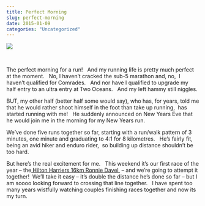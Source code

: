 ```yaml
---
title: Perfect Morning
slug: perfect-morning
date: 2015-01-09
categories: "Uncategorized"
---
```


<p><img src="https://res.cloudinary.com/dy6grlu8z/image/upload/v1558842133/ajbdiqdhwjl8na4owaxo.jpg"/></p>
<p> </p>
<p>The perfect morning for a run!   And my running life is pretty much perfect at the moment.   No, I haven’t cracked the sub-5 marathon and, no,  I haven’t qualified for Comrades.   And nor have I qualified to upgrade my half entry to an ultra entry at Two Oceans.   And my left hammy still niggles.</p>
<p>BUT, my other half (better half some would say), who has, for years, told me that he would rather shoot himself in the foot than take up running,  has started running with me!   He suddenly announced on New Years Eve that he would join me in the morning for my New Years run.</p>
<p>We’ve done five runs together so far, starting with a run/walk pattern of 3 minutes, one minute and graduating to 4:1 for 8 kilometres.   He’s fairly fit, being an avid hiker and enduro rider,  so building up distance shouldn’t be too hard.</p>
<p>But here’s the real excitement for me.   This weekend it’s our first race of the year – the<a href="http://www.hiltonvillage.co.za/organisations/clubs/hilton-harriers-running-club/view-details"> Hilton Harriers 16km Ronnie Davel </a> – and we’re going to attempt it together!  We’ll take it easy – it’s double the distance he’s done so far – but I am soooo looking forward to crossing that line together.   I have spent too many years wistfully watching couples finishing races together and now its my turn.</p>
<p> </p>
<p> </p>







